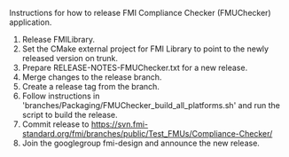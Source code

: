 Instructions for how to release FMI Compliance Checker (FMUChecker) application.

1. Release FMILibrary.
2. Set the CMake external project for FMI Library to point to the newly released
   version on trunk.
3. Prepare RELEASE-NOTES-FMUChecker.txt for a new release.
4. Merge changes to the release branch.
5. Create a release tag from the branch.
6. Follow instructions in 'branches/Packaging/FMUChecker_build_all_platforms.sh'
   and run the script to build the release.
7. Commit release to
   https://svn.fmi-standard.org/fmi/branches/public/Test_FMUs/Compliance-Checker/
8. Join the googlegroup fmi-design and announce the new release.

